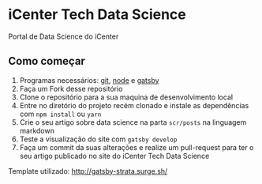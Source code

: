 # iCenter Tech Data Science

Portal de Data Science do iCenter

## Como começar

1. Programas necessários: [git](https://git-scm.com/book/en/v2/Getting-Started-Installing-Git), [node](https://nodejs.org/) e [gatsby](https://www.gatsbyjs.org/)
2. Faça um Fork desse repositório
3. Clone o repositório para a sua maquina de desenvolvimento local
4. Entre no diretório do projeto recém clonado e instale as dependências com `npm install` ou `yarn`
5. Crie o seu artigo sobre data science na parta `scr/posts` na linguagem markdown
6. Teste a visualização do site com `gatsby develop`
7. Faça um commit da suas alterações e realize um pull-request para ter o seu artigo publicado no site do iCenter Tech Data Science

Template utilizado: http://gatsby-strata.surge.sh/
